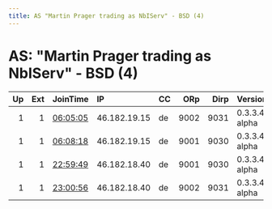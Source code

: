 ```yaml
---
title: AS "Martin Prager trading as NbIServ" - BSD (4)
---
```


# AS: "Martin Prager trading as NbIServ" - BSD (4)

|   Up |   Ext | JoinTime                                                                                            | IP           | CC   |   ORp |   Dirp | Version       | Contact   | Nickname   |   eFamMembers |
|-----:|------:|:----------------------------------------------------------------------------------------------------|:-------------|:-----|------:|-------:|:--------------|:----------|:-----------|--------------:|
|    1 |     1 | [06:05:05](https://metrics.torproject.org/rs.html#details/A42B7ECE8E91A4A2B86934BB209CA30E24FE525D) | 46.182.19.15 | de   |  9002 |   9031 | 0.3.3.4-alpha | None      | Nietzsche2 |             1 |
|    1 |     1 | [06:08:18](https://metrics.torproject.org/rs.html#details/FECC6071025A539348F122AFD06FD455D8DE5FB4) | 46.182.19.15 | de   |  9001 |   9030 | 0.3.3.4-alpha | None      | Nietzsche  |             1 |
|    1 |     1 | [22:59:49](https://metrics.torproject.org/rs.html#details/82CE610E37985AFCD95D29FF39EE16F7C951126C) | 46.182.18.40 | de   |  9001 |   9030 | 0.3.3.4-alpha | None      | Luther     |             1 |
|    1 |     1 | [23:00:56](https://metrics.torproject.org/rs.html#details/B2AF61888BCC70761055726FAB9B2D1F60E8D2AE) | 46.182.18.40 | de   |  9002 |   9031 | 0.3.3.4-alpha | None      | Luther2    |             1 |
